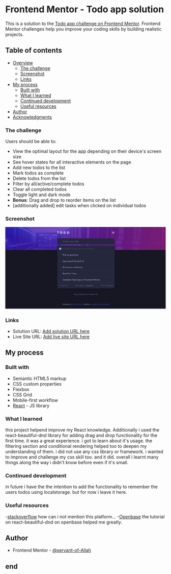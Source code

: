 # Frontend Mentor - Todo app solution

This is a solution to the [Todo app challenge on Frontend Mentor](https://www.frontendmentor.io/challenges/todo-app-Su1_KokOW). Frontend Mentor challenges help you improve your coding skills by building realistic projects.

## Table of contents

- [Overview](#overview)
  - [The challenge](#the-challenge)
  - [Screenshot](#screenshot)
  - [Links](#links)
- [My process](#my-process)
  - [Built with](#built-with)
  - [What I learned](#what-i-learned)
  - [Continued development](#continued-development)
  - [Useful resources](#useful-resources)
- [Author](#author)
- [Acknowledgments](#acknowledgments)

### The challenge

Users should be able to:

- View the optimal layout for the app depending on their device's screen size
- See hover states for all interactive elements on the page
- Add new todos to the list
- Mark todos as complete
- Delete todos from the list
- Filter by all/active/complete todos
- Clear all completed todos
- Toggle light and dark mode
- **Bonus**: Drag and drop to reorder items on the list
- [additionally added] edit tasks when clicked on individual todos

### Screenshot

![](./public/todoss.png)

### Links

- Solution URL: [Add solution URL here](https://your-solution-url.com)
- Live Site URL: [Add live site URL here](https://servant-of-Allah.github.io/todoApp-fm)

## My process

### Built with

- Semantic HTML5 markup
- CSS custom properties
- Flexbox
- CSS Grid
- Mobile-first workflow
- [React](https://reactjs.org/) - JS library

### What I learned

this project helpend improve my React knowledge. Additionally i used the react-beautiful-dnd library for adding drag and drop functionality for the first time. it was a great experience. i got to learn about it's usage. the filtering section and conditional rendering helped too to deepen my understanding of them. i did not use any css library or framework. i wanted to improve and challenge my css skill too. and it did. overall i learnt many things along the way i didn't know before even if it's small.

### Continued development

in future i have the the intention to add the functionality to remember the users todos using localstorage. but for now i leave it here.

### Useful resources

-[stackoverflow](https://stackoverflow.com) how can i not mention this platform... -[Openbase](https://openbase.com) the tutorial on react-beautiful-dnd on openbase helped me greatly.

## Author

- Frontend Mentor - [@servant-of-Allah](https://www.frontendmentor.io/profile/servant-of-Allah)

## end

